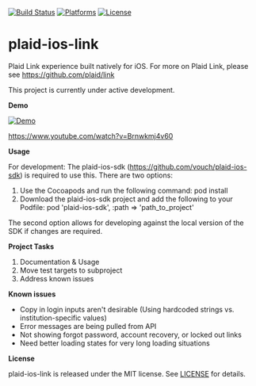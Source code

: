 [![Build Status](https://travis-ci.org/vouch/plaid-ios-link.svg)](https://travis-ci.org/vouch/plaid-ios-link)
[![Platforms](https://img.shields.io/badge/platform-ios-lightgrey.svg)]()
[![License](https://img.shields.io/badge/license-MIT-lightgrey.svg)](https://github.com/vouch/plaid-ios-link/blob/master/LICENSE)

# plaid-ios-link
Plaid Link experience built natively for iOS. For more on Plaid Link, please see https://github.com/plaid/link

This project is currently under active development.

**Demo**

[![Demo](https://j.gifs.com/Kep6Bp.gif)](https://www.youtube.com/watch?v=Brnwkmj4v60)

https://www.youtube.com/watch?v=Brnwkmj4v60


**Usage**

For development:
The plaid-ios-sdk (https://github.com/vouch/plaid-ios-sdk) is required to use this. There are two options:

1. Use the Cocoapods and run the following command:
    pod install
2. Download the plaid-ios-sdk project and add the following to your Podfile:
    pod 'plaid-ios-sdk', :path => 'path_to_project'

The second option allows for developing against the local version of the SDK if changes are required.

**Project Tasks**

1. Documentation & Usage
2. Move test targets to subproject
3. Address known issues

**Known issues**
- Copy in login inputs aren't desirable (Using hardcoded strings vs. institution-specific values)
- Error messages are being pulled from API
- Not showing forgot password, account recovery, or locked out links
- Need better loading states for very long loading situations

**License**

plaid-ios-link is released under the MIT license. See [LICENSE](https://github.com/vouch/plaid-ios-link/blob/master/LICENSE) for details.
